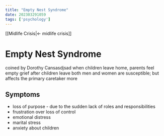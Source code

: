 ```yaml
---
title: "Empty Nest Syndrome"
date: 202303291059
tags: ['psychology']
---
```


[[Midlife Crisis|<- midlife crisis]]

# Empty Nest Syndrome
coined by Dorothy Cansasdjsad
when children leave home, parents feel empty 
grief after children leave 
both men and women are susceptible; but affects the primary caretaker more

## Symptoms 
- loss of purpose - due to the sudden lack of roles and responsibilities    
- frustration over loss of control
- emotional distress
- marital stress
- anxiety about children 
